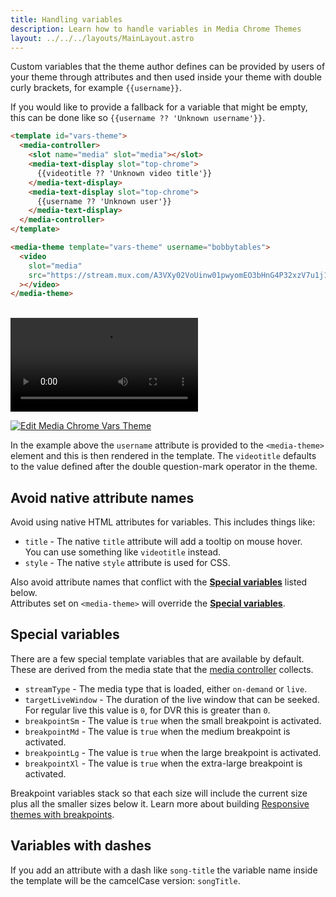 ```yaml
---
title: Handling variables
description: Learn how to handle variables in Media Chrome Themes
layout: ../../../layouts/MainLayout.astro
---
```


Custom variables that the theme author defines can be provided by users of your
theme through attributes and then used inside your theme with double curly brackets,
for example `{{username}}`.

If you would like to provide a fallback for a variable that might be empty,  
this can be done like so `{{username ?? 'Unknown username'}}`.

```html
<template id="vars-theme">
  <media-controller>
    <slot name="media" slot="media"></slot>
    <media-text-display slot="top-chrome">
      {{videotitle ?? 'Unknown video title'}}
    </media-text-display>
    <media-text-display slot="top-chrome">
      {{username ?? 'Unknown user'}}
    </media-text-display>
  </media-controller>
</template>

<media-theme template="vars-theme" username="bobbytables">
  <video
    slot="media"
    src="https://stream.mux.com/A3VXy02VoUinw01pwyomEO3bHnG4P32xzV7u1j1FSzjNg/high.mp4"
  ></video>
</media-theme>
```

<br>

<template id="vars-theme">
  <media-controller>
    <slot name="media" slot="media"></slot>
    <media-text-display slot="top-chrome">
      {{videotitle ?? 'Unknown video title'}}
    </media-text-display>
    <media-text-display slot="top-chrome">
      {{username ?? 'Unknown username'}}
    </media-text-display>
  </media-controller>
</template>

<media-theme template="vars-theme" username="bobbytables">
  <video
    slot="media"
    src="https://stream.mux.com/A3VXy02VoUinw01pwyomEO3bHnG4P32xzV7u1j1FSzjNg/high.mp4"
  ></video>
</media-theme>

[![Edit Media Chrome Vars Theme](https://codesandbox.io/static/img/play-codesandbox.svg)](https://codesandbox.io/s/media-chrome-vars-theme-nejd49?fontsize=14&hidenavigation=1&theme=dark)

In the example above the `username` attribute is provided to the `<media-theme>` 
element and this is then rendered in the template. The `videotitle` defaults
to the value defined after the double question-mark operator in the theme.

## Avoid native attribute names

Avoid using native HTML attributes for variables. This includes things like:

- `title` - The native `title` attribute will add a tooltip on mouse hover.  
  You can use something like `videotitle` instead.
- `style` - The native `style` attribute is used for CSS.

Also avoid attribute names that conflict with 
the [**Special variables**](#special-variables) listed below.  
Attributes set on `<media-theme>` will override the [**Special variables**](#special-variables).

## Special variables

There are a few special template variables that are available by default.
These are derived from the media state that the [media controller](./media-controller) 
collects.

- `streamType` - The media type that is loaded, either `on-demand` or `live`.
- `targetLiveWindow` - The duration of the live window that can be seeked.  
  For regular live this value is `0`, for DVR this is greater than `0`.
- `breakpointSm` - The value is `true` when the small breakpoint is activated.
- `breakpointMd` - The value is `true` when the medium breakpoint is activated.
- `breakpointLg` - The value is `true` when the large breakpoint is activated.
- `breakpointXl` - The value is `true` when the extra-large breakpoint is activated.

Breakpoint variables stack so that each size will include the current size plus 
all the smaller sizes below it. Learn more about building 
[Responsive themes with breakpoints](./responsive-themes).

## Variables with dashes

If you add an attribute with a dash like `song-title` the variable name inside the template
will be the camcelCase version: `songTitle`.

